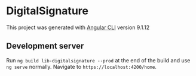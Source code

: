 # DigitalSignature

This project was generated with [Angular CLI](https://github.com/angular/angular-cli) version 9.1.12

## Development server

Run `ng build lib-digitalsignature --prod` at the end of the build and use` ng serve` normally. Navigate to `https://localhost:4200/home`.

